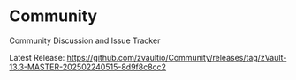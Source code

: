 # Community
Community Discussion and Issue Tracker

Latest Release: https://github.com/zvaultio/Community/releases/tag/zVault-13.3-MASTER-202502240515-8d9f8c8cc2

